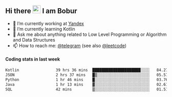 ## Hi there <img src="https://media.giphy.com/media/hvRJCLFzcasrR4ia7z/giphy.gif" width="25px" height="25px"> I am Bobur

- 💼 I’m currently working at [Yandex](https://yandex.ru/)
- 🌱 I’m currently learning Kotlin
- 💬 Ask me about anything related to Low Level Programming or Algorithm and Data Structures
- 📫 How to reach me: [@telegram](https://t.me/octoant) (see also [@leetcode](https://leetcode.com/octoant/))    

#### Coding stats in last week

<!--START_SECTION:waka-->

```txt
Kotlin                39 hrs 36 mins  █████████████████████░░░░   84.27 %
JSON                  2 hrs 37 mins   █▒░░░░░░░░░░░░░░░░░░░░░░░   05.57 %
Python                1 hr 46 mins    █░░░░░░░░░░░░░░░░░░░░░░░░   03.76 %
Java                  1 hr 13 mins    ▓░░░░░░░░░░░░░░░░░░░░░░░░   02.61 %
SQL                   42 mins         ▒░░░░░░░░░░░░░░░░░░░░░░░░   01.51 %
```

<!--END_SECTION:waka-->
